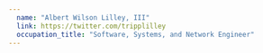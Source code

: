 ```yaml
---
  name: "Albert Wilson Lilley, III"
  link: https://twitter.com/tripplilley
  occupation_title: "Software, Systems, and Network Engineer"
---
```

